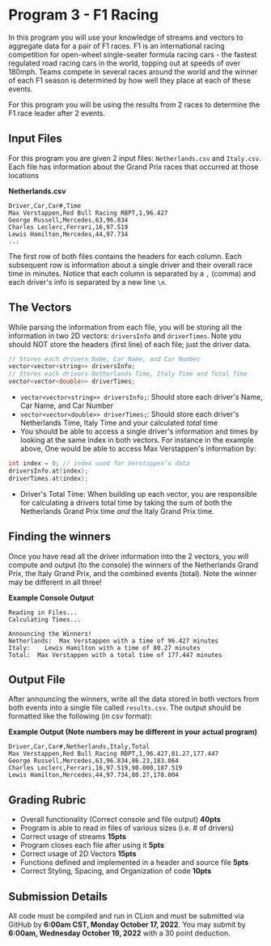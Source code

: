 # Program 3 - F1 Racing
In this program you will use your knowledge of streams and vectors to aggregate data for a pair of F1 races. F1 is an international racing competition for open-wheel single-seater formula racing cars - the fastest regulated road racing cars in the world, topping out at speeds of over 180mph. Teams compete in several races around the world and the winner of each F1 season is determined by how well they place at each of these events.

For this program you will be using the results from 2 races to determine the F1 race leader after 2 events. 

## Input Files
For this program you are given 2 input files: `Netherlands.csv` and `Italy.csv`. Each file has information about the Grand Prix races that occurred at those locations

**Netherlands.csv**
```
Driver,Car,Car#,Time
Max Verstappen,Red Bull Racing RBPT,1,96.427
George Russell,Mercedes,63,96.834
Charles Leclerc,Ferrari,16,97.519
Lewis Hamilton,Mercedes,44,97.734
...
```

The first row of both files contains the headers for each column. Each subsequent row is information about a single driver and their overall race time in minutes. Notice that each column is separated by a `,` (comma) and each driver's info is separated by a new line `\n`.

## The Vectors
While parsing the information from each file, you will be storing all the information in two 2D vectors: `driversInfo` and `driverTimes`. Note you should NOT store the headers (first line) of each file; just the driver data.
```c++
// Stores each drivers Name, Car Name, and Car Number
vector<vector<string>> driversInfo;
// Stores each drivers Netherlands Time, Italy Time and Total Time
vector<vector<double>> driverTimes;
```
- `vector<vector<string>> driversInfo;`: Should store each driver's Name, Car Name, and Car Number
- `vector<vector<double>> driverTimes;`: Should store each driver's Netherlands Time, Italy Time and your calculated _total_ time
- You should be able to access a single driver's information and times by looking at the same index in both vectors. For instance in the example above, One would be able to access Max Verstappen's information by: 
```c++
int index = 0; // index used for Verstappen's data
driversInfo.at(index); 
driverTimes.at(index);
```
- Driver's Total Time: When building up each vector, you are responsible for calculating a drivers total time by taking the sum of both the Netherlands Grand Prix time _and_ the Italy Grand Prix time. 

## Finding the winners
Once you have read all the driver information into the 2 vectors, you will compute and output (to the console) the winners of the Netherlands Grand Prix, the Italy Grand Prix, and the combined events (total). Note the winner may be different in all three!

**Example Console Output**
```
Reading in Files...
Calculating Times...

Announcing the Winners!
Netherlands:  Max Verstappen with a time of 96.427 minutes
Italy:    Lewis Hamilton with a time of 80.27 minutes
Total:  Max Verstappen with a total time of 177.447 minutes
```

## Output File
After announcing the winners, write all the data stored in both vectors from both events into a single file called `results.csv`. The output should be formatted like the following (in csv format): 

**Example Output (Note numbers may be different in your actual program)**
```
Driver,Car,Car#,Netherlands,Italy,Total
Max Verstappen,Red Bull Racing RBPT,1,96.427,81.27,177.447
George Russell,Mercedes,63,96.834,86.23,183.064
Charles Leclerc,Ferrari,16,97.519,90.000,187.519
Lewis Hamilton,Mercedes,44,97.734,80.27,178.004
```

## Grading Rubric
- Overall functionality (Correct console and file output) **40pts**
- Program is able to read in files of various sizes (i.e. # of drivers)
- Correct usage of streams **15pts**
- Program closes each file after using it **5pts**
- Correct usage of 2D Vectors **15pts**
- Functions defined and implemented in a header and source file **5pts**
- Correct Styling, Spacing, and Organization of code **10pts**

## Submission Details
All code must be compiled and run in CLion and must be submitted via GitHub by
**6:00am CST, Monday October 17, 2022**. You may submit by **6:00am, Wednesday October 19, 2022** with a 30 point deduction. 